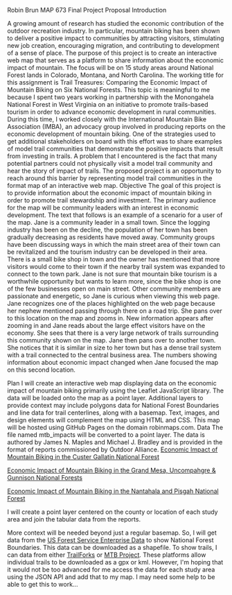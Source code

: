 Robin Brun
MAP 673
Final Project Proposal
Introduction

A growing amount of research has studied the economic contribution of the outdoor recreation industry. In particular, mountain biking has been shown to deliver a positive impact to communities by attracting visitors, stimulating new job creation, encouraging migration, and contributing to development of a sense of place. The purpose of this project is to create an interactive web map that serves as a platform to share information about the economic impact of mountain. The focus will be on 15 study areas around National Forest lands in Colorado, Montana, and North Carolina. The working title for this assignment is Trail Treasures: Comparing the Economic Impact of Mountain Biking on Six National Forests.
This topic is meaningful to me because I spent two years working in partnership with the Monongahela National Forest in West Virginia on an initiative to promote trails-based tourism in order to advance economic development in rural communities. During this time, I worked closely with the International Mountain Bike Association (IMBA), an advocacy group involved in producing reports on the economic development of mountain biking. One of the strategies used to get additional stakeholders on board with this effort was to share examples of model trail communities that demonstrate the positive impacts that result from investing in trails. A problem that I encountered is the fact that many potential partners could not physically visit a model trail community and hear the story of impact of trails. The proposed project is an opportunity to reach around this barrier by representing model trail communities in the format map of an interactive web map.
Objective
The goal of this project is to provide information about the economic impact of mountain biking in order to promote trail stewardship and investment. The primary audience for the map will be community leaders with an interest in economic development. The text that follows is an example of a scenario for a user of the map.
Jane is a community leader in a small town. Since the logging industry has been on the decline, the population of her town has been gradually decreasing as residents have moved away. Community groups have been discussing ways in which the main street area of their town can be revitalized and the tourism industry can be developed in their area. There is a small bike shop in town and the owner has mentioned that more visitors would come to their town if the nearby trail system was expanded to connect to the town park. Jane is not sure that mountain bike tourism is a worthwhile opportunity but wants to learn more, since the bike shop is one of the few businesses open on main street. Other community members are passionate and energetic, so Jane is curious when viewing this web page.
Jane recognizes one of the places highlighted on the web page because her nephew mentioned passing through there on a road trip. She pans over to this location on the map and zooms in. New information appears after zooming in and Jane reads about the large effect visitors have on the economy. She sees that there is a very large network of trails surrounding this community shown on the map. Jane then pans over to another town. She notices that it is similar in size to her town but has a dense trail system with a trail connected to the central business area. The numbers showing information about economic impact changed when Jane focused the map on this second location.

Plan
I will create an interactive web map displaying data on the economic impact of mountain biking primarily using the Leaflet JavaScript library. The data will be loaded onto the map as a point layer. Additional layers to provide context may include polygons data for National Forest Boundaries and line data for trail centerlines, along with a basemap. Text, images, and design elements will complement the map using HTML and CSS. This map will be hosted using GitHub Pages on the domain robinmaps.com.
Data
The file named mtb_impacts will be converted to a point layer. The data is authored by James N. Maples and Michael J. Bradley and is provided in the format of reports commissioned by Outdoor Alliance.
[Economic Impact of Mountain Biking
in the Custer Gallatin National Forest](https://www.imba.com/sites/default/files/content/resources/2018-11/OA_CusterGallatinNF_MtnBikingStudy2018.pdf)

[Economic Impact of Mountain Biking in the Grand Mesa, Uncompahgre
& Gunnison National Forests](https://www.imba.com/sites/default/files/content/resources/2018-11/OA_GMUGNF_MtnBikingStudy2018.pdf)

[Economic Impact of Mountain Biking in the Nantahala and Pisgah National Forest](https://www.imba.com/sites/default/files/content/resources/2018-06/OA_NPNF_MtnBikingStudy.pdf)

I will create a point layer centered on the county or location of each study area and join the tabular data from the reports.

More context will be needed beyond just a regular basemap. So, I will get data from the [US Forest Service Enterprise Data](https://data.fs.usda.gov/geodata/edw/index.php) to show National Forest Boundaries. This data can be downloaded as a shapefile. To show trails, I can data from either [TrailForks](https://www.trailforks.com/about/api/) or [MTB Project](https://www.mtbproject.com/data). These platforms allow individual trails to be downloaded as a gpx or kml. However, I'm hoping that it would not be too advanced for me access the data for each study area using the JSON API and add that to my map. I may need some help to be able to get this to work...
